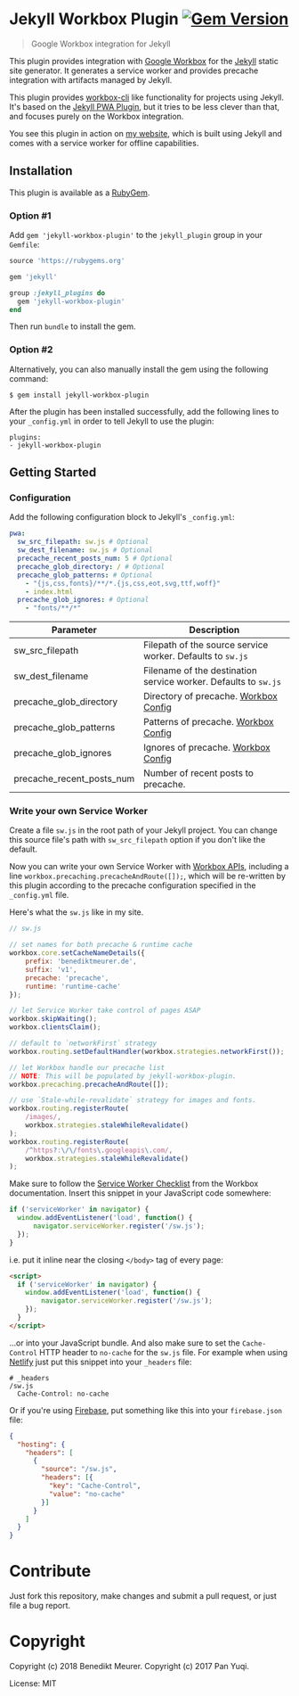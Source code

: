 # Jekyll Workbox Plugin [![Gem Version](https://badge.fury.io/rb/jekyll-workbox-plugin.png)](http://badge.fury.io/rb/jekyll-workbox-plugin)

> Google Workbox integration for Jekyll

This plugin provides integration with [Google Workbox](https://developers.google.com/web/tools/workbox/) for the [Jekyll](https://jekyllrb.com/) static site generator. It generates a service worker and provides precache integration with artifacts managed by Jekyll.

This plugin provides [workbox-cli](https://developers.google.com/web/tools/workbox/modules/workbox-cli) like functionality for projects using Jekyll. It's based on the [Jekyll PWA Plugin](https://github.com/lavas-project/jekyll-pwa), but it tries to be less clever than that, and focuses purely on the Workbox integration.

You see this plugin in action on [my website](https://benediktmeurer.de), which is built using Jekyll and comes with a service worker for offline capabilities.

## Installation

This plugin is available as a [RubyGem][ruby-gem].

### Option #1

Add `gem 'jekyll-workbox-plugin'` to the `jekyll_plugin` group in your `Gemfile`:

```ruby
source 'https://rubygems.org'

gem 'jekyll'

group :jekyll_plugins do
  gem 'jekyll-workbox-plugin'
end
```

Then run `bundle` to install the gem.

### Option #2

Alternatively, you can also manually install the gem using the following command:

```
$ gem install jekyll-workbox-plugin
```

After the plugin has been installed successfully, add the following lines to your `_config.yml` in order to tell Jekyll to use the plugin:

```
plugins:
- jekyll-workbox-plugin
```

## Getting Started

### Configuration

Add the following configuration block to Jekyll's `_config.yml`:
```yaml
pwa:
  sw_src_filepath: sw.js # Optional
  sw_dest_filename: sw.js # Optional
  precache_recent_posts_num: 5 # Optional
  precache_glob_directory: / # Optional
  precache_glob_patterns: # Optional
    - "{js,css,fonts}/**/*.{js,css,eot,svg,ttf,woff}"
    - index.html
  precache_glob_ignores: # Optional
    - "fonts/**/*"
```

Parameter                 | Description
----------                | ------------
sw_src_filepath           | Filepath of the source service worker. Defaults to `sw.js`
sw_dest_filename          | Filename of the destination service worker. Defaults to `sw.js`
precache_glob_directory   | Directory of precache. [Workbox Config](https://developers.google.com/web/tools/workbox/get-started/webpack#optional-config)
precache_glob_patterns    | Patterns of precache. [Workbox Config](https://developers.google.com/web/tools/workbox/get-started/webpack#optional-config)
precache_glob_ignores     | Ignores of precache. [Workbox Config](https://developers.google.com/web/tools/workbox/get-started/webpack#optional-config)
precache_recent_posts_num | Number of recent posts to precache.

### Write your own Service Worker

Create a file `sw.js` in the root path of your Jekyll project. You can change this source file's path with `sw_src_filepath` option if you don't like the default.

Now you can write your own Service Worker with [Workbox APIs](https://developers.google.com/web/tools/workbox/reference-docs/latest/), including a line `workbox.precaching.precacheAndRoute([]);`, which will be re-written by this plugin according to the precache configuration specified in the `_config.yml` file.

Here's what the `sw.js` like in my site.
```javascript
// sw.js

// set names for both precache & runtime cache
workbox.core.setCacheNameDetails({
    prefix: 'benediktmeurer.de',
    suffix: 'v1',
    precache: 'precache',
    runtime: 'runtime-cache'
});

// let Service Worker take control of pages ASAP
workbox.skipWaiting();
workbox.clientsClaim();

// default to `networkFirst` strategy
workbox.routing.setDefaultHandler(workbox.strategies.networkFirst());

// let Workbox handle our precache list
// NOTE: This will be populated by jekyll-workbox-plugin.
workbox.precaching.precacheAndRoute([]);

// use `Stale-while-revalidate` strategy for images and fonts.
workbox.routing.registerRoute(
    /images/,
    workbox.strategies.staleWhileRevalidate()
);
workbox.routing.registerRoute(
    /^https?:\/\/fonts\.googleapis\.com/,
    workbox.strategies.staleWhileRevalidate()
);
```

Make sure to follow the [Service Worker Checklist](https://developers.google.com/web/tools/workbox/guides/service-worker-checklist) from the Workbox documentation. Insert this snippet in your JavaScript code somewhere:

```js
if ('serviceWorker' in navigator) {
  window.addEventListener('load', function() {
      navigator.serviceWorker.register('/sw.js');
  });
}
```

i.e. put it inline near the closing `</body>` tag of every page:

```html
<script>
  if ('serviceWorker' in navigator) {
    window.addEventListener('load', function() {
        navigator.serviceWorker.register('/sw.js');
    });
  }
</script>
```

...or into your JavaScript bundle. And also make sure to set the `Cache-Control` HTTP header to `no-cache` for the `sw.js` file. For example when using [Netlify](https://www.netlify.com) just put this snippet into your `_headers` file:

```
# _headers
/sw.js
  Cache-Control: no-cache
```

Or if you're using [Firebase](https://firebase.google.com), put something like this into your `firebase.json` file:

```json
{
  "hosting": {
    "headers": [
      {
        "source": "/sw.js",
        "headers": [{
          "key": "Cache-Control",
          "value": "no-cache"
        }]
      }
    ]
  }
}
```

# Contribute

Just fork this repository, make changes and submit a pull request, or just file a bug report.

# Copyright

Copyright (c) 2018 Benedikt Meurer.
Copyright (c) 2017 Pan Yuqi.

License: MIT

[ruby-gem]: https://rubygems.org/gems/jekyll-workbox-plugin
